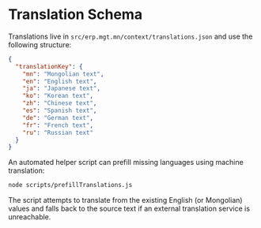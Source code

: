 # Translation Schema

Translations live in `src/erp.mgt.mn/context/translations.json` and use the following structure:

```json
{
  "translationKey": {
    "mn": "Mongolian text",
    "en": "English text",
    "ja": "Japanese text",
    "ko": "Korean text",
    "zh": "Chinese text",
    "es": "Spanish text",
    "de": "German text",
    "fr": "French text",
    "ru": "Russian text"
  }
}
```

An automated helper script can prefill missing languages using machine translation:

```bash
node scripts/prefillTranslations.js
```

The script attempts to translate from the existing English (or Mongolian) values and
falls back to the source text if an external translation service is unreachable.
